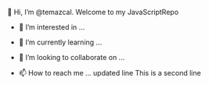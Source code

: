 👋 Hi, I’m @temazcal. Welcome to my JavaScriptRepo

- 👀 I’m interested in ...

- 🌱 I’m currently learning ...

- 💞️ I’m looking to collaborate on ...

- 📫 How to reach me ...
updated line
This is a second line
